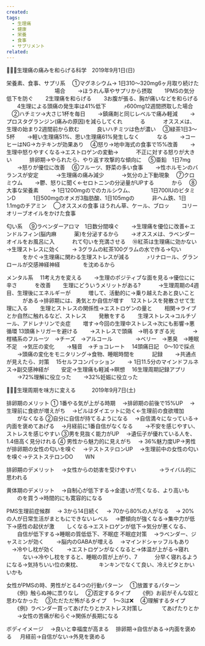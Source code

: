 ```yaml
---
created: 
tags:
  - 生理痛
  - 健康
  - 栄養
  - 食事
  - サプリメント
related:
---
```


👩🏻‍🦰生理痛の痛みを和らげる科学　2019年9月1日(日)

栄養素、食事、サプリ系
　①マグネシウム→ 1日310〜320mg6ヶ月取り続けた
　　　　　　　　　場合
　　→ほうれん草やサプリから摂取
　　1PMSの気分低下を防ぐ
　　2生理痛を和らげる
　　3お腹が張る、胸が痛いなどを和らげる
　　4生理による頭痛の発生率は41%低下
　　　⤴︎600mg12週間摂取した場合
　②ハチミツ→大さじ1杯を毎日
　　→鎮痛剤と同じレベルで痛み軽減
　　→プロスタグランジン(痛みの原因)を減らしてくれ
　　　る
　　　オススメは、生理の始まり2週間前から飲む
　　　良いハチミツは色が濃い
　③緑茶1日3〜5杯
　　→軽い生理痛51%、思い生理痛61%発生しなく
　　　なる
　　→コーヒーはNG→カテキンが効果あり
　④怒り→地中海式の食事で15%改善
　　→生理中怒りやすくなる→エストロゲンの変動→ 
　　　不正に対する怒りが大きい
　　　排卵期→やられたら、やり返す攻撃的な傾向に
　⑤亜鉛　1日7mg
　　→怒りが優位に改善
　⑥フルーツ、野菜の多い食事
　　→性ホルモンのバランスが安定
　　　→生理痛の痛み減少
　　　→気分の上下動現象
　⑦クロミウム
　　→鬱、怒りに聞く←セロトニンの分泌量がUPする
　　　から
　⑧大事な栄養素
　　→ 1日1200mgのでのカルシウム、
　　　1日700IUのビタミンD
　　　1日500mgのオメガ3脂肪酸、1日105mgの
　　　非ヘム鉄、1日1.1mgのチアミン
　◯オススメの食事 ほうれん草、ケール、ブロッ
　　コリーオリーブオイルをかけた食事

匂い系
　⑨ラベンダーアロマ　1日数分間嗅ぐ
　　→生理痛を優位に改善←エンドルフィン(脳内麻
　　　薬)を分泌するから
　　→オススメは、ラベンダーオイルをお風呂に入
　　　れて匂いを充満させる
　⑩紅茶は生理痛に効かない→生理ストレスに効く
　　→ 3グラムの紅茶100グラムの水で作る→匂い
　　　をかぐ→生理痛に関わる生理ストレスが減る
　　　⤴︎リナロール、グランロールが交感神経神経
　　　　を沈めるから

メンタル系
　11考え方を変える
　　→生理のポジティブな面を見る→優位にに辛さ
　　　を改善
　　生理にどういうメリットがある?
　　　→生理周期の4週目、生理後にエネルギーが
　　　増して、活動的に→乗り越えたあと良いこと
　　　がある→排卵期には、勇気とか自信が増す
　12ストレスを発散させて生理に入る
　　生理とストレスの関係性→エストロゲンの量と
　　相関→ライブとか自然に触れるなど、ストレス
　　発散をする
　　生理ストレス→コルチゾール、アドレナリンで炎症
　　増す→今回の生理中ストレス→次にも影響→悪循環
13頭痛トリガーを避ける
　　→ストレスで頭痛　→明るすぎる光　
　　→柑橘系のフルーツ　→チーズ　→アルコール　　
　　→ベリー　→悪臭　→睡眠不足　→気圧の変化
　　→騒音　→チョコレート
　14頭痛日記　0〜10で採点
　　→頭痛の変化をモニタリング→食物、睡眠時間を
　　　記録
　　→共通点が見えたら、対策
　15セルフコンパッション
　　→ 1日11.5分のマインドフルネス→副交感神経が
　　安定→生理痛も軽減→瞑想
　16生理周期記録アプリ
　　→72%理解に役立った
　　→32%妊娠に役立った


👱🏻‍♀️生理周期を味方に変える　　　2019年9月7日(土)


排卵期のメリット
① 1番やる気が上がる時期
　→排卵期の前後で15%UP
　→生理前に食欲が増えがち
　→ピルはダイエットに効く←生理前の食欲増加
　　がなくなる
②自分に自信が持てるようになる
　→自信満々になっている→内面を褒めてあげる
　→月経前に1番自信がなくなる
　　→不安を感じやすい、ストレスを感じやすい
③男を見抜く能力がUP
　→遺伝子が優れている人を、1.4倍高く見分けれる
④ 男性から魅力的に見えがち
　→ 36%魅力度UP→男性が排卵期の女性の匂いを嗅ぐ
　→テストステロンUP
　→生理前中の女性の匂いを嗅ぐ→テストステロンDO
　　WN

排卵期のデメリット
　→女性からの妨害を受けやすい　　
　　→ライバル的に思われる

黄体期のデメリット
　→自制心が低下する→金遣いが荒くなる、より高いも
　　のを買う→時間的にも寛容的になる

PMS生理前症候群
　→ 3から14日続く
　→ 70から80%の人がなる
　→ 20%の人が日常生活がまともにできないレベル
　→鬱傾向が強くなる→集中力が低下→感性の起伏が激
　　しくなる→エストロゲンが低下→気分が悪くなる、
　　自信が低下する→睡眠の質低低下、不眠症
不眠症対策
　→ラベンダー、ジャスミンが効く
　　→脳内のGABAが増える
　→マインドシャッフルもあり
　→冷やし枕が効く
　　→エストロゲンがなくなると→体温が上がる→寝れ
　　　ない→冷やし枕をすると、睡眠の質が上がり、7
　　　分早く寝れるようになる→気持ちいい位の東枕、
　　　キンキンでなくて良い、冷えピタとかいいかも

女性がPMSの時、男性がとる4つの行動パターン
　①放置するパターン
　　《例》触らぬ神に祟りなし
　②否定するタイプ
　　《例》お前がそんな奴と思わなかった
　③ただただ怖がるタイプ
　1〜3は❌
　④理解するタイプ
　　《例》ラベンダー買ってあげたりとかストレス対策し
　　　  てあげたりとか
　　→女性の苦痛が和らぐ→関係が長期になる

ボディイメージ
　→良いと幸福度が高まる
　排卵期→自信がある→内面を褒める
　
月経前→自信がない→外見を褒める
